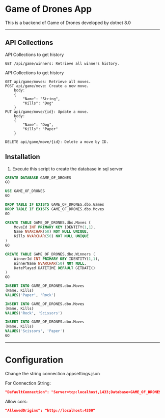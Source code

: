 # Game of Drones App
This is a backend of Game of Drones developed by dotnet 8.0

---
## API Collections
API Collections to get history
```
GET /api/game/winners: Retrieve all winners history.
```

API Collections to get history
```
GET api/game/moves: Retrieve all moves.
POST api/game/move: Create a new move.
	body:
	{
		"Name": "String",
		"Kills": "Dog"
	}
PUT api/game/move/{id}: Update a move.
	body:
	{
		"Name": "Dog",
		"Kills": "Paper"
	}

DELETE api/game/move/{id}: Delete a move by ID.
```

## Installation

1. Execute this script to create the database in sql server
```sql
CREATE DATABASE GAME_OF_DRONES
GO

USE GAME_OF_DRONES
GO

DROP TABLE IF EXISTS GAME_OF_DRONES.dbo.Games
DROP TABLE IF EXISTS GAME_OF_DRONES.dbo.Moves
GO

CREATE TABLE GAME_OF_DRONES.dbo.Moves (
    MoveId INT PRIMARY KEY IDENTITY(1,1),
    Name NVARCHAR(50) NOT NULL UNIQUE,
    Kills NVARCHAR(50) NOT NULL UNIQUE
)
GO

CREATE TABLE GAME_OF_DRONES.dbo.Winners (
    WinnerId INT PRIMARY KEY IDENTITY(1,1),
    WinnerName NVARCHAR(50) NOT NULL,
    DatePlayed DATETIME DEFAULT GETDATE()
)
GO

INSERT INTO GAME_OF_DRONES.dbo.Moves
(Name, Kills)
VALUES('Paper', 'Rock')

INSERT INTO GAME_OF_DRONES.dbo.Moves
(Name, Kills)
VALUES('Rock', 'Scissors')

INSERT INTO GAME_OF_DRONES.dbo.Moves
(Name, Kills)
VALUES('Scissors', 'Paper')
GO
```
---
# Configuration
Change the string connection appsettings.json

For Connection String:
```json
"DefaultConnection": "Server=tcp:localhost,1433;Database=GAME_OF_DRONES;User Id=sa;Password=StrongP@ssw0rd!;Encrypt=False;"
```

Allow cors:
```json
"AllowedOrigins": "http://localhost:4200"
```
